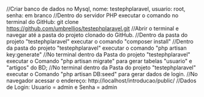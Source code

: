 //Criar banco de dados no Mysql, nome: testephplaravel, usuario: root, senha: em branco
//Dentro do servidor PHP executar o comando no terminal do GitHub: git clone https://github.com/umbrellios/testephplaravel.git
//Abrir o terminal e navegar até a pasta do projeto clonado do GitHub.
//Dentro da pasta do projeto "testephplaravel" executar o comando "composer install"
//Dentro da pasta do projeto "testephplaravel" executar o comando "php artisan key:generate"
//No terminal dentro da Pasta do projeto "testephplaravel" executar o Comando "php artisan migrate" para gerar tabelas "usuario" e "artigos" do BD;
//No terminal dentro da Pasta do projeto "testephplaravel" executar o Comando "php artisan DB:seed" para gerar dados de login.
//No navegador acessar o endereço: http://localhost/introducao/public/
//Dados de Login: Usuario = admin e Senha = admin

